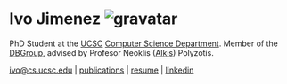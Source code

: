 Ivo Jimenez ![gravatar][g]
========================

PhD Student at the [UCSC][uc] [Computer Science Department][cs]. Member of the [DBGroup][db], 
advised by Profesor Neoklis ([Alkis][al]) Polyzotis.

<ivo@cs.ucsc.edu> | [publications][p] | [resume][r] | [linkedin][l]

[g]:  http://www.gravatar.com/avatar/8c24ad59f0873ee34968fa326fc2d8a8.png
[uc]: http://ucsc.edu
[cs]: http://cs.ucsc.edu
[db]: http://cs.ucsc.edu
[al]: http://cs.ucsc.edu/~alkis
[p]:  http://www.informatik.uni-trier.de/~ley/db/indices/a-tree/j/Jimenez:Ivo.html
[r]:  /cv.pdf
[l]:  http://www.linkedin.com/in/ivotron
